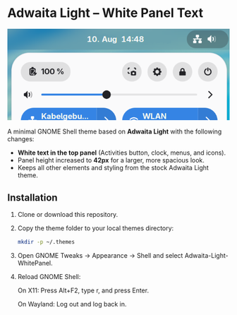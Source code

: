 # Adwaita Light – White Panel Text

![Theme Preview](https://github.com/Garlus/GA-Shell/blob/main/src/banner-image.png)

A minimal GNOME Shell theme based on **Adwaita Light** with the following changes:

- **White text in the top panel** (Activities button, clock, menus, and icons).
- Panel height increased to **42px** for a larger, more spacious look.
- Keeps all other elements and styling from the stock Adwaita Light theme.

## Installation

1. Clone or download this repository.
2. Copy the theme folder to your local themes directory:
   ```bash
   mkdir -p ~/.themes 
3. Open GNOME Tweaks → Appearance → Shell and select
Adwaita-Light-WhitePanel.

4. Reload GNOME Shell:

    On X11: Press Alt+F2, type r, and press Enter.

    On Wayland: Log out and log back in.
